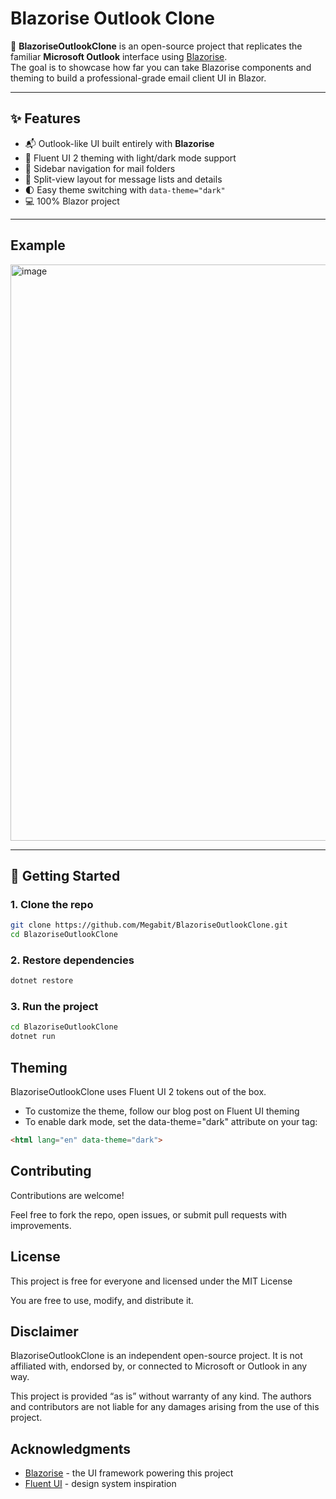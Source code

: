 # Blazorise Outlook Clone

📧 **BlazoriseOutlookClone** is an open-source project that replicates the familiar **Microsoft Outlook** interface using [Blazorise](https://blazorise.com).  
The goal is to showcase how far you can take Blazorise components and theming to build a professional-grade email client UI in Blazor.

---

## ✨ Features

- 📬 Outlook-like UI built entirely with **Blazorise**
- 🎨 Fluent UI 2 theming with light/dark mode support
- 📂 Sidebar navigation for mail folders
- 📑 Split-view layout for message lists and details
- 🌓 Easy theme switching with `data-theme="dark"`
- 💻 100% Blazor project

---

## Example

<img width="1903" height="922" alt="image" src="https://github.com/user-attachments/assets/0ca637c5-0e97-4ea3-9e2a-0f5558fd84b6" />

---

## 🚀 Getting Started

### 1. Clone the repo

```bash
git clone https://github.com/Megabit/BlazoriseOutlookClone.git
cd BlazoriseOutlookClone
```

### 2. Restore dependencies

```bash
dotnet restore
```

### 3. Run the project

```bash
cd BlazoriseOutlookClone
dotnet run
```

## Theming

BlazoriseOutlookClone uses Fluent UI 2 tokens out of the box.

- To customize the theme, follow our blog post on Fluent UI theming
- To enable dark mode, set the data-theme="dark" attribute on your <html> tag:

```html
<html lang="en" data-theme="dark">
```

## Contributing

Contributions are welcome!

Feel free to fork the repo, open issues, or submit pull requests with improvements.

## License

This project is free for everyone and licensed under the MIT License

You are free to use, modify, and distribute it.

## Disclaimer

BlazoriseOutlookClone is an independent open-source project. It is not affiliated with, endorsed by, or connected to Microsoft or Outlook in any way.

This project is provided “as is” without warranty of any kind. The authors and contributors are not liable for any damages arising from the use of this project.

## Acknowledgments

- [Blazorise](https://blazorise.com) - the UI framework powering this project
- [Fluent UI](https://developer.microsoft.com/en-us/fluentui#/) - design system inspiration
